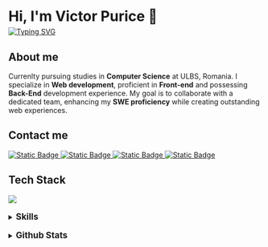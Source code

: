 <div>
  <div>
  <h1 style="margin-bottom:5px">Hi, I'm Victor Purice 👋</h1>
  <a href="https://git.io/typing-svg"><img src="https://readme-typing-svg.herokuapp.com?font=console&weight=800&duration=2000&pause=1000&color=6EC2DE&random=false&width=435&lines=Tech-Savvy+Front-End+Web+Developer;Computer+Science+Undergraduate;Freelance+Developer;Aspriring+learner" alt="Typing SVG" /></a>
  <div>

  <div>
  <h2>About me</h2>
  <p>
  Currenlty pursuing studies in <b>Computer Science</b> at ULBS, Romania.
  I specialize in <b>Web development</b>, proficient in <b>Front-end</b> and possessing <b>Back-End</b> development experience. My goal is to collaborate with a dedicated team, enhancing my <b>SWE proficiency</b> while creating outstanding web experiences.
  </p>
  </div>
  
  <div>
  <h2>Contact me</h2>
  <a href="mailto:pvictor0110@gmail.com" >
  <img alt="Static Badge" src="https://img.shields.io/badge/gmail-yellow?style=for-the-badge&logo=gmail&logoColor=white"/>
  </a>
  <a href="https://pvictordev.netlify.app/" target="blank">
    <img alt="Static Badge" src="https://img.shields.io/badge/website-red?style=for-the-badge&logo=google&logoColor=white"/>
  </a>
  <a href="https://www.linkedin.com/in/victor-purice-dev/" target="_blank">
    <img alt="Static Badge" src="https://img.shields.io/badge/linkedin-blue?style=for-the-badge&logo=linkedin&logoColor=white"/>
  </a>
  <a href="https://twitter.com/pvictordev">
    <img alt="Static Badge" src="https://img.shields.io/badge/twitter-%23141d26?style=for-the-badge&logo=x&logoColor=white"/>
  </a>
  </div>

  <div>
    <h2>Tech Stack</h2>
    <a href="https://skillicons.dev">
      <img src="https://skillicons.dev/icons?i=react,ts,tailwind,mongo,nodejs,express" />
    </a>
  </div>
  <br>

<details>
  <summary>
  <span style="font-size:17px; font-weight:700">Skills </span></summary>
  <div>
    <h3>Languages</h3>
    <a href="https://skillicons.dev">
      <img src="https://skillicons.dev/icons?i=javascript,typescript,html,css" />
    </a>
  </div>

  <div>
  <h3>Frameworks and libraries</h3>
  <a href="https://skillicons.dev">
    <img src="https://skillicons.dev/icons?i=react,next,redux,vue,tailwind,bootstrap,mui,express" />
  </a>
  </div>

  <div>
  <h3>Databases</h3>
  <a href="https://skillicons.dev">
    <img src="https://skillicons.dev/icons?i=mongo,firebase,postgresql" />
  </a>
  </div>

  <div>
  <h3>Cloud Hosting</h3>
  <a href="https://skillicons.dev">
    <img src="https://skillicons.dev/icons?i=netlify,vercel,firebase,heroku,cloudflare" />
  </a>
  </div>

  <div>
  <h3>Testing</h3>
  <a href="https://skillicons.dev">
    <img src="https://skillicons.dev/icons?i=postman,jest" />
  </a>
  </div>

  <div>
  <h3>Software</h3>
  <a href="https://skillicons.dev">
    <img src="https://skillicons.dev/icons?i=git,vscode,visualstudio,figma,ps,webpack,vite," />
  </a>
  </div>

</details>

  <br>

  <details>
  <summary><span style="font-size:17px; font-weight:700">Github Stats</span></summary>
  <br/>

  ![pvictordev's Top Languages](https://github-readme-stats.vercel.app/api/top-langs/?username=pvictordev&theme=react&show_icons=true&hide_border=false&layout=compact)

  ![pvictordev's Stats](https://github-readme-stats.vercel.app/api?username=pvictordev&theme=react&show_icons=true&hide_border=false&count_private=true)

  ![pvictordev's Streak](https://github-readme-streak-stats.herokuapp.com/?user=pvictordev&theme=react&hide_border=false)


  </details>

</div>
